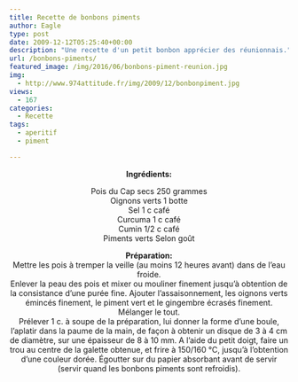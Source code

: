 ```yaml
---
title: Recette de bonbons piments
author: Eagle
type: post
date: 2009-12-12T05:25:40+00:00
description: "Une recette d'un petit bonbon apprécier des réunionnais."
url: /bonbons-piments/
featured_image: /img/2016/06/bonbons-piment-reunion.jpg
img:
  - http://www.974attitude.fr/img/2009/12/bonbonpiment.jpg
views:
  - 167
categories:
  - Recette
tags:
  - aperitif
  - piment

---
```

<p style="text-align: center;">
  <strong>Ingrédients:</strong>
</p>

<p style="text-align: center;">
  Pois du Cap secs 250 grammes<br /> Oignons verts 1 botte<br /> Sel 1 c café<br /> Curcuma 1 c café<br /> Cumin 1/2 c café<br /> Piments verts Selon goût
</p>

<p style="text-align: center;">
  <strong>Préparation:</strong><br /> Mettre les pois à tremper la veille (au moins 12 heures avant) dans de l&rsquo;eau froide.<br /> Enlever la peau des pois et mixer ou mouliner finement jusqu’à obtention de la consistance d’une purée fine. Ajouter l’assaisonnement, les oignons verts émincés finement, le piment vert et le gingembre écrasés finement. Mélanger le tout.<br /> Prélever 1 c. à soupe de la préparation, lui donner la forme d&rsquo;une boule, l’aplatir dans la paume de la main, de façon à obtenir un disque de 3 à 4 cm de diamètre, sur une épaisseur de 8 à 10 mm. A l’aide du petit doigt, faire un trou au centre de la galette obtenue, et frire à 150/160 °C, jusqu’à l’obtention d’une couleur dorée. Égoutter sur du papier absorbant avant de servir (servir quand les bonbons piments sont refroidis).
</p>